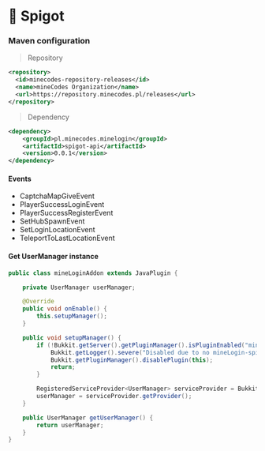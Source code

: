 # 📔 Spigot

### Maven configuration

> Repository

```xml
<repository>
  <id>minecodes-repository-releases</id>
  <name>mineCodes Organization</name>
  <url>https://repository.minecodes.pl/releases</url>
</repository>
```

> Dependency

```xml
<dependency>
    <groupId>pl.minecodes.minelogin</groupId>
    <artifactId>spigot-api</artifactId>
    <version>0.0.1</version>
</dependency>
```

#### Events

* CaptchaMapGiveEvent
* PlayerSuccessLoginEvent
* PlayerSuccessRegisterEvent
* SetHubSpawnEvent
* SetLoginLocationEvent
* TeleportToLastLocationEvent

#### Get UserManager instance

```java
public class mineLoginAddon extends JavaPlugin {

    private UserManager userManager;

    @Override
    public void onEnable() {
        this.setupManager();
    }

    public void setupManager() {
        if (!Bukkit.getServer().getPluginManager().isPluginEnabled("mineLogin-spigot")) {
            Bukkit.getLogger().severe("Disabled due to no mineLogin-spigot dependency found!");
            Bukkit.getPluginManager().disablePlugin(this);
            return;
        }

        RegisteredServiceProvider<UserManager> serviceProvider = Bukkit.getServicesManager().getRegistration(UserManager.class);
        userManager = serviceProvider.getProvider();
    }

    public UserManager getUserManager() {
        return userManager;
    }
}
```

